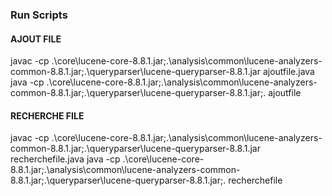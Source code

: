 ### Run Scripts

#### AJOUT FILE
javac -cp .\core\lucene-core-8.8.1.jar;.\analysis\common\lucene-analyzers-common-8.8.1.jar;.\queryparser\lucene-queryparser-8.8.1.jar ajoutfile.java
java -cp .\core\lucene-core-8.8.1.jar;.\analysis\common\lucene-analyzers-common-8.8.1.jar;.\queryparser\lucene-queryparser-8.8.1.jar;. ajoutfile


#### RECHERCHE FILE
javac -cp .\core\lucene-core-8.8.1.jar;.\analysis\common\lucene-analyzers-common-8.8.1.jar;.\queryparser\lucene-queryparser-8.8.1.jar recherchefile.java
java -cp .\core\lucene-core-8.8.1.jar;.\analysis\common\lucene-analyzers-common-8.8.1.jar;.\queryparser\lucene-queryparser-8.8.1.jar;. recherchefile
